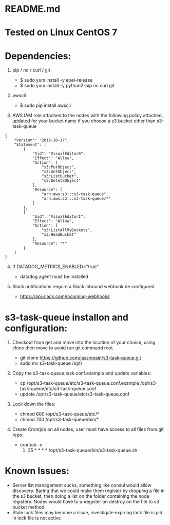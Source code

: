 # README.md


# Tested on Linux CentOS 7 


# Dependencies:
1. pip / nc / curl / git
   * $ sudo yum install -y epel-release
   * $ sudo yum install -y python2-pip nc curl git

2. awscli
   * $ sudo pip install awscli


3. AWS IAM role attached to the nodes with the following policy attached, updated for your bucket name if you choose a s3 bucket other than s3-task-queue

```code
{
    "Version": "2012-10-17",
    "Statement": [
        {
            "Sid": "VisualEditor0",
            "Effect": "Allow",
            "Action": [
                "s3:PutObject",
                "s3:GetObject",
                "s3:ListBucket",
                "s3:DeleteObject"
            ],
            "Resource": [
                "arn:aws:s3:::s3-task-queue",
                "arn:aws:s3:::s3-task-queue/*"
            ]
        },
        {
            "Sid": "VisualEditor1",
            "Effect": "Allow",
            "Action": [
                "s3:ListAllMyBuckets",
                "s3:HeadBucket"
            ],
            "Resource": "*"
        }
    ]
}
```

4. If DATADOG_METRICS_ENABLED="true"
   * datadog agent must be installed 

5. Slack notifications require a Slack inbound webhook be configured
   * https://api.slack.com/incoming-webhooks

# s3-task-queue installon and configuration:

1. Checkout from get and move into the location of your choice, using clone then move to avoid run git command root.
   * git clone https://github.com/jassinpain/s3-task-queue.git
   * sudo mv s3-task-queue /opt/

2. Copy the s3-task-queue.task.conf.example and update variables:
   * cp /opt/s3-task-queue/etc/s3-task-queue.conf.example /opt/s3-task-queue/etc/s3-task-queue.conf
   * update /opt/s3-task-queue/etc/s3-task-queue.conf

3. Lock down the files:
   * chmod 600 /opt/s3-task-queue/etc/*
   * chmod 700 /opt/s3-task-queue/bin/*

4. Create Crontjob on all nodes, user must have access to all files from git repo:
   * crontab -e
     1. 35 * * * * /opt/s3-task-queue/bin/s3-task-queue.sh

# Known Issues:
* Server list management sucks, something like consul would allow discovery. Baring that we could make them register by dropping a file in the s3 bucket, then doing a list on the folder containing the node registery. Nodes would have to unregister on destroy on the file to s3 bucket method.
* Stale lock files may become a issue, investigate expiring lock file is pid in lock file is not active


